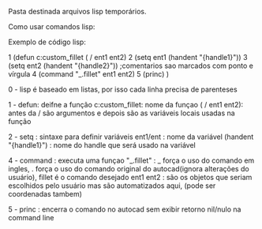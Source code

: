 Pasta destinada arquivos lisp temporários.

Como usar comandos lisp:

Exemplo de código lisp:

1    (defun c:custom_fillet ( / ent1 ent2)
2        (setq ent1 (handent "{handle1}"))
3        (setq ent2 (handent "{handle2}")) ;comentarios sao marcados com ponto e vírgula
4        (command "_.fillet" ent1 ent2)
5        (princ)
     )

0 - lisp é baseado em listas, por isso cada linha precisa de parenteses

1 - defun: deifne a função 
    c:custom_fillet: nome da funçao
    ( / ent1 ent2): antes da / são argumentos e depois são as variáveis locais usadas na função

2 - setq : sintaxe para definir variáveis
    ent1/ent : nome da variável
    (handent "{handle1}") : nome do handle que será usado na variável

4 - command : executa uma funçao
    "_.fillet" : _ força o uso do comando em ingles, . força o uso do comando original do autocad(ignora alterações do usuário), fillet é o comando desejado
    ent1 ent2 : são os objetos que seriam escolhidos pelo usuário mas são automatizados aqui, (pode ser coordenadas tambem)

5 - princ : encerra o comando no autocad sem exibir retorno nil/nulo na command line


